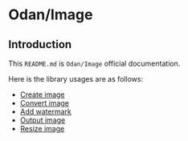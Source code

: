 # Odan/Image

## Introduction

This ```README.md``` is ```Odan/Image``` official documentation.

Here is the library usages are as follows:

* [Create image](https://github.com/odan/image/blob/master/docs/create_image.md)
* [Convert image](https://github.com/odan/image/blob/master/docs/convert_image.md)
* [Add watermark](https://github.com/odan/image/blob/master/docs/add_watermark.md)
* [Output image](https://github.com/odan/image/blob/master/docs/output_image.md)
* [Resize image](https://github.com/odan/image/blob/master/docs/resize_image.md)
